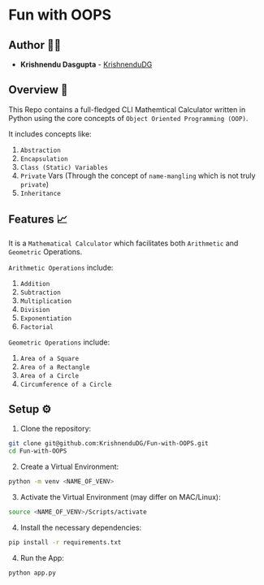# Fun with OOPS

## Author 👨‍💻

- **Krishnendu Dasgupta** - [KrishnenduDG](https://github.com/KrishnenduDG)

## Overview 🌟

This Repo contains a full-fledged CLI Mathemtical Calculator written in Python using the core concepts of `Object Oriented Programming (OOP)`.

It includes concepts like:

1. `Abstraction`
1. `Encapsulation`
1. `Class (Static) Variables`
1. `Private` Vars (Through the concept of `name-mangling` which is not truly `private`)
1. `Inheritance`

## Features 📈

It is a `Mathematical Calculator` which facilitates both `Arithmetic` and `Geometric` Operations.

`Arithmetic Operations` include:

1. `Addition`
1. `Subtraction`
1. `Multiplication`
1. `Division`
1. `Exponentiation`
1. `Factorial`

`Geometric Operations` include:

1. `Area of a Square`
1. `Area of a Rectangle`
1. `Area of a Circle`
1. `Circumference of a Circle`

## Setup ⚙️

1. Clone the repository:

```bash
git clone git@github.com:KrishnenduDG/Fun-with-OOPS.git
cd Fun-with-OOPS
```

2. Create a Virtual Environment:

```bash
python -m venv <NAME_OF_VENV>
```

3. Activate the Virtual Environment (may differ on MAC/Linux):

```bash
source <NAME_OF_VENV>/Scripts/activate
```

4. Install the necessary dependencies:

```bash
pip install -r requirements.txt
```

4. Run the App:

```bash
python app.py
```
